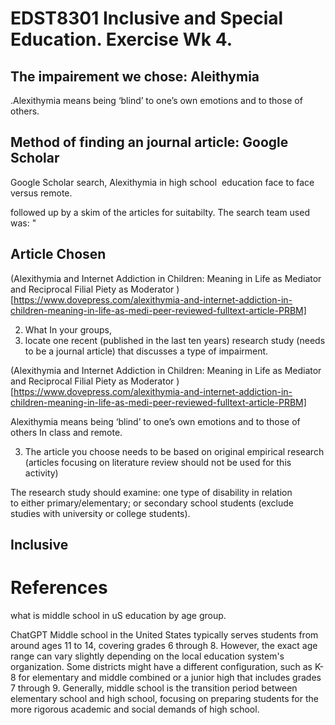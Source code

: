# EDST8301 Inclusive and Special Education. Exercise Wk 4.

## The impairement we chose: Aleithymia
.Alexithymia means being ‘blind’ to one’s own emotions and to those of others.

## Method of finding an journal article: Google Scholar
Google Scholar search, Alexithymia in high school  education face to face versus remote.

followed up by a skim of the articles for suitabilty.
   The search team used was: "
## Article Chosen
(Alexithymia and Internet Addiction in Children: Meaning in Life as Mediator and Reciprocal Filial Piety as Moderator ) [https://www.dovepress.com/alexithymia-and-internet-addiction-in-children-meaning-in-life-as-medi-peer-reviewed-fulltext-article-PRBM]

2. What In your groups, 
1. locate one recent (published in the last ten years) research study (needs to be a journal article)  that discusses a type of impairment. 


(Alexithymia and Internet Addiction in Children: Meaning in Life as Mediator and Reciprocal Filial Piety as Moderator ) [https://www.dovepress.com/alexithymia-and-internet-addiction-in-children-meaning-in-life-as-medi-peer-reviewed-fulltext-article-PRBM]
 

Alexithymia means being ‘blind’ to one’s own emotions and to those of others
In class and remote.

3. The article you choose needs to be based on original empirical research  (articles focusing on literature review should not be used for this activity)

The research study should examine:
one type of disability in relation to either primary/elementary; or 
secondary school students  (exclude studies with university or college students). 


## Inclusive 


# References
what is middle school in uS education by age group.

ChatGPT
Middle school in the United States typically serves students from around ages 11 to 14, covering grades 6 through 8. However, the exact age range can vary slightly depending on the local education system's organization. Some districts might have a different configuration, such as K-8 for elementary and middle combined or a junior high that includes grades 7 through 9. Generally, middle school is the transition period between elementary school and high school, focusing on preparing students for the more rigorous academic and social demands of high school.
